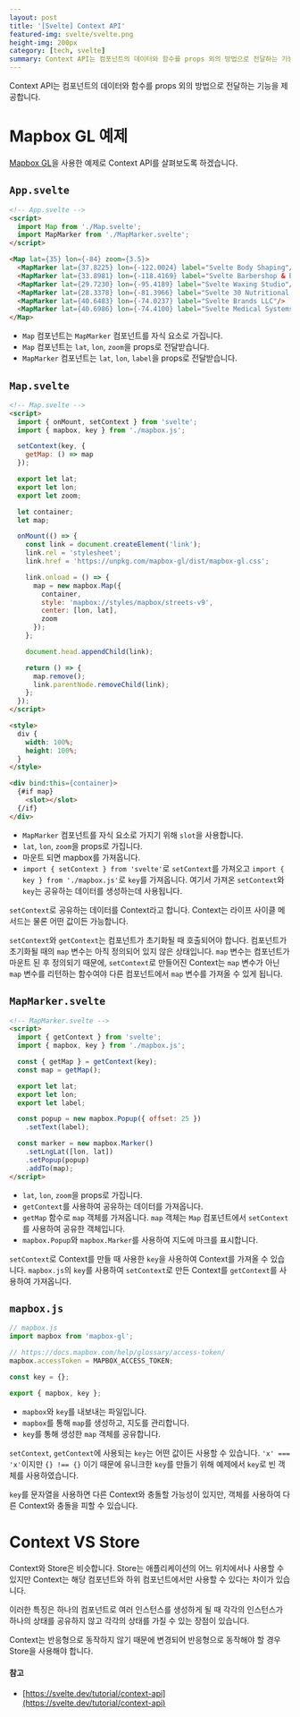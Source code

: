 ```yaml
---
layout: post
title: '[Svelte] Context API'
featured-img: svelte/svelte.png
height-img: 200px
category: [tech, svelte]
summary: Context API는 컴포넌트의 데이터와 함수를 props 외의 방법으로 전달하는 기능을 제공합니다.
---
```


Context API는 컴포넌트의 데이터와 함수를 props 외의 방법으로 전달하는 기능을 제공합니다.

# Mapbox GL 예제
[Mapbox GL](https://docs.mapbox.com/mapbox-gl-js/overview/)을 사용한 예제로 Context API를 살펴보도록 하겠습니다.

## `App.svelte`
```html
<!-- App.svelte -->
<script>
  import Map from './Map.svelte';
  import MapMarker from './MapMarker.svelte';
</script>

<Map lat={35} lon={-84} zoom={3.5}>
  <MapMarker lat={37.8225} lon={-122.0024} label="Svelte Body Shaping"/>
  <MapMarker lat={33.8981} lon={-118.4169} label="Svelte Barbershop & Essentials"/>
  <MapMarker lat={29.7230} lon={-95.4189} label="Svelte Waxing Studio"/>
  <MapMarker lat={28.3378} lon={-81.3966} label="Svelte 30 Nutritional Consultants"/>
  <MapMarker lat={40.6483} lon={-74.0237} label="Svelte Brands LLC"/>
  <MapMarker lat={40.6986} lon={-74.4100} label="Svelte Medical Systems"/>
</Map>
```

- `Map` 컴포넌트는 `MapMarker` 컴포넌트를 자식 요소로 가집니다.
- `Map` 컴포넌트는 `lat`, `lon`, `zoom`을 props로 전달받습니다.
- `MapMarker` 컴포넌트는 `lat`, `lon`, `label`을 props로 전달받습니다.

## `Map.svelte`
```html
<!-- Map.svelte -->
<script>
  import { onMount, setContext } from 'svelte';
  import { mapbox, key } from './mapbox.js';

  setContext(key, {
    getMap: () => map
  });

  export let lat;
  export let lon;
  export let zoom;

  let container;
  let map;

  onMount(() => {
    const link = document.createElement('link');
    link.rel = 'stylesheet';
    link.href = 'https://unpkg.com/mapbox-gl/dist/mapbox-gl.css';

    link.onload = () => {
      map = new mapbox.Map({
        container,
        style: 'mapbox://styles/mapbox/streets-v9',
        center: [lon, lat],
        zoom
      });
    };

    document.head.appendChild(link);

    return () => {
      map.remove();
      link.parentNode.removeChild(link);
    };
  });
</script>

<style>
  div {
    width: 100%;
    height: 100%;
  }
</style>

<div bind:this={container}>
  {#if map}
    <slot></slot>
  {/if}
</div>
```

- `MapMarker` 컴포넌트를 자식 요소로 가지기 위해 `slot`을 사용합니다.
- `lat`, `lon`, `zoom`을 props로 가집니다.
- 마운트 되면 mapbox를 가져옵니다.
- `import { setContext } from 'svelte'`로 `setContext`를 가져오고 `import { key } from './mapbox.js'`로 `key`를 가져옵니다. 여기서 가져온 `setContext`와 `key`는 공유하는 데이터를 생성하는데 사용됩니다.

`setContext`로 공유하는 데이터를 Context라고 합니다. Context는 라이프 사이클 메서드는 물론 어떤 값이든 가능합니다.

`setContext`와 `getContext`는 컴포넌트가 초기화될 때 호출되어야 합니다. 컴포넌트가 초기화될 때의 `map` 변수는 아직 정의되어 있지 않은 상태입니다. `map` 변수는 컴포넌트가 마운트 된 후 정의되기 때문에, `setContext`로 만들어진 Context는 `map` 변수가 아닌 `map` 변수를 리턴하는 함수여야 다른 컴포넌트에서 `map` 변수를 가져올 수 있게 됩니다.

## `MapMarker.svelte`
```html
<!-- MapMarker.svelte -->
<script>
  import { getContext } from 'svelte';
  import { mapbox, key } from './mapbox.js';

  const { getMap } = getContext(key);
  const map = getMap();

  export let lat;
  export let lon;
  export let label;

  const popup = new mapbox.Popup({ offset: 25 })
    .setText(label);

  const marker = new mapbox.Marker()
    .setLngLat([lon, lat])
    .setPopup(popup)
    .addTo(map);
</script>
```

- `lat`, `lon`, `zoom`을 props로 가집니다.
- `getContext`를 사용하여 공유하는 데이터를 가져옵니다.
- `getMap` 함수로 `map` 객체를 가져옵니다. `map` 객체는 `Map` 컴포넌트에서 `setContext`를 사용하여 공유한 객체입니다.
- `mapbox.Popup`와 `mapbox.Marker`를 사용하여 지도에 마크를 표시합니다.

`setContext`로 Context를 만들 때 사용한 `key`을 사용하여 Context를 가져올 수 있습니다. `mapbox.js`의 `key`를 사용하여 `setContext`로 만든 Context를 `getContext`를 사용하여 가져옵니다.

## `mapbox.js`
```js
// mapbox.js
import mapbox from 'mapbox-gl';

// https://docs.mapbox.com/help/glossary/access-token/
mapbox.accessToken = MAPBOX_ACCESS_TOKEN;

const key = {};

export { mapbox, key };
```

- `mapbox`와 `key`를 내보내는 파일입니다.
- `mapbox`를 통해 `map`를 생성하고, 지도를 관리합니다.
- `key`를 통해 생성한 `map` 객체를 공유합니다.

`setContext`, `getContext`에 사용되는 `key`는 어떤 값이든 사용할 수 있습니다. `'x' === 'x'`이지만 `{} !== {}` 이기 때문에 유니크한 `key`를 만들기 위해 예제에서 `key`로 빈 객체를 사용하였습니다.

`key`를 문자열을 사용하면 다른 Context와 충돌할 가능성이 있지만, 객체를 사용하여 다른 Context와 충돌을 피할 수 있습니다.

# Context VS Store
Context와 Store은 비슷합니다. Store는 애플리케이션의 어느 위치에서나 사용할 수 있지만 Context는 해당 컴포넌트와 하위 컴포넌트에서만 사용할 수 있다는 차이가 있습니다.

이러한 특징은 하나의 컴포넌트로 여러 인스턴스를 생성하게 될 때 각각의 인스턴스가 하나의 상태를 공유하지 않고 각각의 상태를 가질 수 있는 장점이 있습니다.

Context는 반응형으로 동작하지 않기 때문에 변경되어 반응형으로 동작해야 할 경우 Store을 사용해야 합니다.

#### 참고
- [https://svelte.dev/tutorial/context-api](https://svelte.dev/tutorial/context-api)
